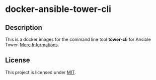 # docker-ansible-tower-cli

## Description
This is a docker images for the command line tool **tower-cli** for Ansible Tower. [More Informations](http://tower-cli.readthedocs.io).

## License
This project is licensed under [MIT](http://opensource.org/licenses/MIT).
